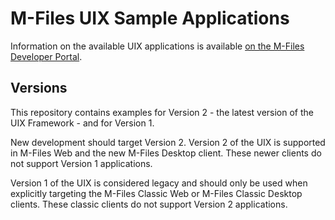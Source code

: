# M-Files UIX Sample Applications

Information on the available UIX applications is available [on the M-Files Developer Portal](http://developer.m-files.com/Samples-And-Libraries/Samples/User-Interface-Extensibility-Framework/).

## Versions

This repository contains examples for Version 2 - the latest version of the UIX Framework - and for Version 1.

New development should target Version 2.  Version 2 of the UIX is supported in M-Files Web and the new M-Files Desktop client.  These newer clients do not support Version 1 applications.

Version 1 of the UIX is considered legacy and should only be used when explicitly targeting the M-Files Classic Web or M-Files Classic Desktop clients.  These classic clients do not support Version 2 applications.
